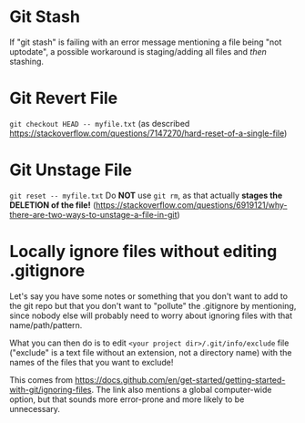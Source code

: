 # Git Stash
If "git stash" is failing with an error message mentioning a file being "not uptodate", a possible workaround is staging/adding all files and *then* stashing.

# Git Revert File
`git checkout HEAD -- myfile.txt`
(as described https://stackoverflow.com/questions/7147270/hard-reset-of-a-single-file)

# Git Unstage File
`git reset -- myfile.txt`
Do **NOT** use `git rm`, as that actually **stages the DELETION of the file!**
(https://stackoverflow.com/questions/6919121/why-there-are-two-ways-to-unstage-a-file-in-git)

# Locally ignore files without editing .gitignore
Let's say you have some notes or something that you don't want to add to the git repo but that you don't want to "pollute" the .gitignore by mentioning, since nobody else
will probably need to worry about ignoring files with that name/path/pattern.

What you can then do is to edit `<your project dir>/.git/info/exclude` file ("exclude" is a text file without an extension, not a directory name) with the names of the files that you want to exclude!

This comes from https://docs.github.com/en/get-started/getting-started-with-git/ignoring-files.
The link also mentions a global computer-wide option, but that sounds more error-prone and more likely to be unnecessary.

